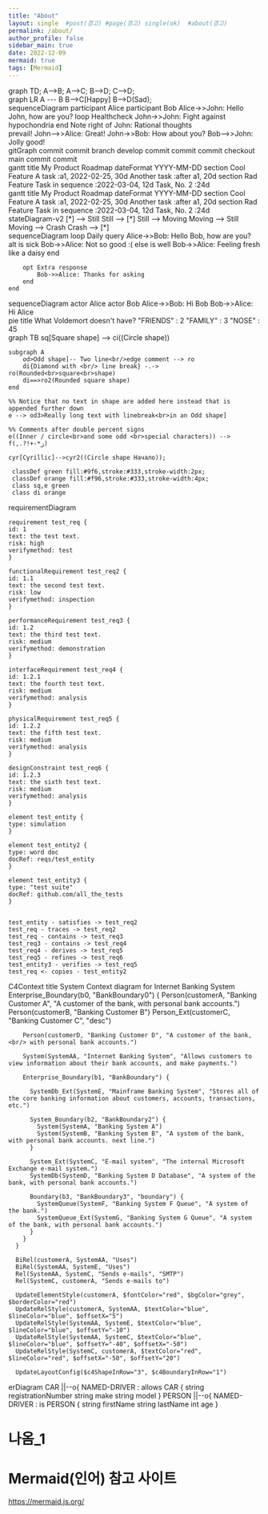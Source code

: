 ```yaml
---
title: "About"
layout: single  #post(경고) #page(경고) single(ok)  #about(경고)
permalink: /about/
author_profile: false
sidebar_main: true
date: 2022-12-09
mermaid: true
tags: [Mermaid]
---
```


<div class="mermaid">
graph TD;
    A-->B;
    A-->C;
    B-->D;
    C-->D;
</div>


<div class="mermaid">
graph LR
    A --- B
    B-->C[Happy]
    B-->D(Sad);
</div>


<div class="mermaid">
    sequenceDiagram
     participant Alice
     participant Bob
     Alice->>John: Hello John, how are you?
     loop Healthcheck
        John->>John: Fight against hypochondria
     end
     Note right of John: Rational thoughts <br/>prevail!
     John-->>Alice: Great!
     John->>Bob: How about you?
     Bob-->>John: Jolly good!
</div>


<div class="mermaid">
gitGraph
       commit
       commit
       branch develop
       commit
       commit
       commit
       checkout main
       commit
       commit
</div>

<div class="mermaid">  
    gantt
    title My Product Roadmap  
    dateFormat  YYYY-MM-DD
    section Cool Feature
    A task           :a1, 2022-02-25, 30d
    Another task     :after a1, 20d
    section Rad Feature
    Task in sequence :2022-03-04, 12d
    Task, No. 2      :24d
</div>


<div class="mermaid">  
 gantt
    title My Product Roadmap  
    dateFormat  YYYY-MM-DD
    section Cool Feature
    A task           :a1, 2022-02-25, 30d
    Another task     :after a1, 20d
    section Rad Feature
    Task in sequence :2022-03-04, 12d
    Task, No. 2      :24d
</div>

<div class="mermaid">  
 stateDiagram-v2
    [*] --> Still
    Still --> [*]
    Still --> Moving
    Moving --> Still
    Moving --> Crash
    Crash --> [*]
</div>

<div class="mermaid">  
sequenceDiagram
    loop Daily query
        Alice->>Bob: Hello Bob, how are you?
        alt is sick
            Bob->>Alice: Not so good :(
        else is well
            Bob->>Alice: Feeling fresh like a daisy
        end

        opt Extra response
            Bob->>Alice: Thanks for asking
        end
    end
</div>    

<div class="mermaid">
sequenceDiagram
    actor Alice
    actor Bob
    Alice->>Bob: Hi Bob
    Bob->>Alice: Hi Alice
</div>


<div class="mermaid">   
 pie title What Voldemort doesn't have?
         "FRIENDS" : 2
         "FAMILY" : 3
         "NOSE" : 45
</div>     



<div class="mermaid">
graph TB
    sq[Square shape] --> ci((Circle shape))

    subgraph A
        od>Odd shape]-- Two line<br/>edge comment --> ro
        di{Diamond with <br/> line break} -.-> ro(Rounded<br>square<br>shape)
        di==>ro2(Rounded square shape)
    end

    %% Notice that no text in shape are added here instead that is appended further down
    e --> od3>Really long text with linebreak<br>in an Odd shape]

    %% Comments after double percent signs
    e((Inner / circle<br>and some odd <br>special characters)) --> f(,.?!+-*ز)

    cyr[Cyrillic]-->cyr2((Circle shape Начало));

     classDef green fill:#9f6,stroke:#333,stroke-width:2px;
     classDef orange fill:#f96,stroke:#333,stroke-width:4px;
     class sq,e green
     class di orange
</div>

<div class="mermaid">    
    requirementDiagram

    requirement test_req {
    id: 1
    text: the test text.
    risk: high
    verifymethod: test
    }

    functionalRequirement test_req2 {
    id: 1.1
    text: the second test text.
    risk: low
    verifymethod: inspection
    }

    performanceRequirement test_req3 {
    id: 1.2
    text: the third test text.
    risk: medium
    verifymethod: demonstration
    }

    interfaceRequirement test_req4 {
    id: 1.2.1
    text: the fourth test text.
    risk: medium
    verifymethod: analysis
    }

    physicalRequirement test_req5 {
    id: 1.2.2
    text: the fifth test text.
    risk: medium
    verifymethod: analysis
    }

    designConstraint test_req6 {
    id: 1.2.3
    text: the sixth test text.
    risk: medium
    verifymethod: analysis
    }

    element test_entity {
    type: simulation
    }

    element test_entity2 {
    type: word doc
    docRef: reqs/test_entity
    }

    element test_entity3 {
    type: "test suite"
    docRef: github.com/all_the_tests
    }


    test_entity - satisfies -> test_req2
    test_req - traces -> test_req2
    test_req - contains -> test_req3
    test_req3 - contains -> test_req4
    test_req4 - derives -> test_req5
    test_req5 - refines -> test_req6
    test_entity3 - verifies -> test_req5
    test_req <- copies - test_entity2
</div>


<div class="mermaid">      C4Context
      title System Context diagram for Internet Banking System
      Enterprise_Boundary(b0, "BankBoundary0") {
        Person(customerA, "Banking Customer A", "A customer of the bank, with personal bank accounts.")
        Person(customerB, "Banking Customer B")
        Person_Ext(customerC, "Banking Customer C", "desc")

        Person(customerD, "Banking Customer D", "A customer of the bank, <br/> with personal bank accounts.")

        System(SystemAA, "Internet Banking System", "Allows customers to view information about their bank accounts, and make payments.")

        Enterprise_Boundary(b1, "BankBoundary") {

          SystemDb_Ext(SystemE, "Mainframe Banking System", "Stores all of the core banking information about customers, accounts, transactions, etc.")

          System_Boundary(b2, "BankBoundary2") {
            System(SystemA, "Banking System A")
            System(SystemB, "Banking System B", "A system of the bank, with personal bank accounts. next line.")
          }

          System_Ext(SystemC, "E-mail system", "The internal Microsoft Exchange e-mail system.")
          SystemDb(SystemD, "Banking System D Database", "A system of the bank, with personal bank accounts.")

          Boundary(b3, "BankBoundary3", "boundary") {
            SystemQueue(SystemF, "Banking System F Queue", "A system of the bank.")
            SystemQueue_Ext(SystemG, "Banking System G Queue", "A system of the bank, with personal bank accounts.")
          }
        }
      }

      BiRel(customerA, SystemAA, "Uses")
      BiRel(SystemAA, SystemE, "Uses")
      Rel(SystemAA, SystemC, "Sends e-mails", "SMTP")
      Rel(SystemC, customerA, "Sends e-mails to")

      UpdateElementStyle(customerA, $fontColor="red", $bgColor="grey", $borderColor="red")
      UpdateRelStyle(customerA, SystemAA, $textColor="blue", $lineColor="blue", $offsetX="5")
      UpdateRelStyle(SystemAA, SystemE, $textColor="blue", $lineColor="blue", $offsetY="-10")
      UpdateRelStyle(SystemAA, SystemC, $textColor="blue", $lineColor="blue", $offsetY="-40", $offsetX="-50")
      UpdateRelStyle(SystemC, customerA, $textColor="red", $lineColor="red", $offsetX="-50", $offsetY="20")

      UpdateLayoutConfig($c4ShapeInRow="3", $c4BoundaryInRow="1")
</div>
     
<div class="mermaid">       
erDiagram
    CAR ||--o{ NAMED-DRIVER : allows
    CAR {
        string registrationNumber
        string make
        string model
    }
    PERSON ||--o{ NAMED-DRIVER : is
    PERSON {
        string firstName
        string lastName
        int age
    }
</div>

# 나옴_1 
# Mermaid(인어) 참고 사이트
<https://mermaid.js.org/>